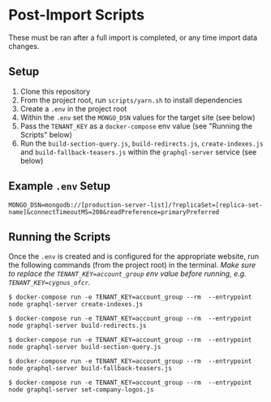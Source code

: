 # Post-Import Scripts

These must be ran after a full import is completed, or any time import data changes.

## Setup
1. Clone this repository
2. From the project root, run `scripts/yarn.sh` to install dependencies
3. Create a `.env` in the project root
4. Within the `.env` set the `MONGO_DSN` values for the target site (see below)
5. Pass the `TENANT_KEY` as a `docker-compose` env value (see "Running the Scripts" below)
5. Run the `build-section-query.js`, `build-redirects.js`, `create-indexes.js` and `build-fallback-teasers.js` within the `graphql-server` service (see below)

## Example `.env` Setup
```
MONGO_DSN=mongodb://[production-server-list]/?replicaSet=[replica-set-name]&connectTimeoutMS=200&readPreference=primaryPreferred
```

## Running the Scripts
Once the `.env` is created and is configured for the appropriate website, run the following commands (from the project root) in the terminal. _Make sure to replace the `TENANT_KEY=account_group` env value before running, e.g. `TENANT_KEY=cygnus_ofcr`._

`$ docker-compose run -e TENANT_KEY=account_group --rm  --entrypoint node graphql-server create-indexes.js`

`$ docker-compose run -e TENANT_KEY=account_group --rm  --entrypoint node graphql-server build-redirects.js`

`$ docker-compose run -e TENANT_KEY=account_group --rm  --entrypoint node graphql-server build-section-query.js`

`$ docker-compose run -e TENANT_KEY=account_group --rm  --entrypoint node graphql-server build-fallback-teasers.js`

`$ docker-compose run -e TENANT_KEY=account_group --rm  --entrypoint node graphql-server set-company-logos.js`
